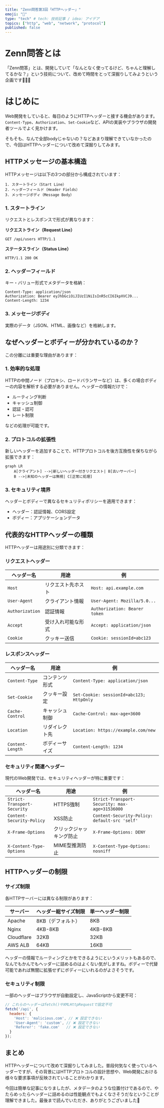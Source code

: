```yaml
---
title: "Zenn問答第3回「HTTPヘッダー」"
emoji: "📨"
type: "tech" # tech: 技術記事 / idea: アイデア
topics: ["http", "web", "network", "protocol"]
published: false
---
```


# Zenn問答とは

「Zenn問答」とは、開発していて「なんとなく使ってるけど、ちゃんと理解してるかな？」という技術について、改めて時間をとって深掘りしてみようという企画です🧘🧘🧘

# はじめに

Web開発をしていると、毎日のようにHTTPヘッダーと接する機会があります。`Content-Type`、`Authorization`、`Set-Cookie`など、APIの実装やブラウザの開発者ツールでよく見かけます。

そもそも、なんで全部bodyじゃないの？などあまり理解できていなかったので、今回はHTTPヘッダーについて改めて深掘りしてみます。

## HTTPメッセージの基本構造

HTTPメッセージは以下の3つの部分から構成されています：

```
1. スタートライン（Start Line）
2. ヘッダーフィールド（Header Fields）
3. メッセージボディ（Message Body）
```

### 1. スタートライン

リクエストとレスポンスで形式が異なります：

**リクエストライン（Request Line）**
```
GET /api/users HTTP/1.1
```

**ステータスライン（Status Line）**
```
HTTP/1.1 200 OK
```

### 2. ヘッダーフィールド

キー・バリュー形式でメタデータを格納：

```
Content-Type: application/json
Authorization: Bearer eyJhbGciOiJIUzI1NiIsInR5cCI6IkpXVCJ9...
Content-Length: 1234
```

### 3. メッセージボディ

実際のデータ（JSON、HTML、画像など）を格納します。

## なぜヘッダーとボディーが分かれているのか？

この分離には重要な理由があります：

### 1. **効率的な処理**

HTTPの中間ノード（プロキシ、ロードバランサーなど）は、多くの場合ボディーの内容を解析する必要がありません。ヘッダーの情報だけで：

- ルーティング判断
- キャッシュ制御
- 認証・認可
- レート制限

などの処理が可能です。

### 2. **プロトコルの拡張性**

新しいヘッダーを追加することで、HTTPプロトコルを後方互換性を保ちながら拡張できます：

```mermaid
graph LR
    A[クライアント] -->|新しいヘッダー付きリクエスト| B[古いサーバー]
    B -->|未知のヘッダーは無視| C[正常に処理]
```

### 3. **セキュリティ境界**

ヘッダーとボディーで異なるセキュリティポリシーを適用できます：

- ヘッダー：認証情報、CORS設定
- ボディー：アプリケーションデータ

## 代表的なHTTPヘッダーの種類

HTTPヘッダーは用途別に分類できます：

### リクエストヘッダー

| ヘッダー名 | 用途 | 例 |
|------------|------|-----|
| `Host` | リクエスト先ホスト | `Host: api.example.com` |
| `User-Agent` | クライアント情報 | `User-Agent: Mozilla/5.0...` |
| `Authorization` | 認証情報 | `Authorization: Bearer token` |
| `Accept` | 受け入れ可能な形式 | `Accept: application/json` |
| `Cookie` | クッキー送信 | `Cookie: sessionId=abc123` |

### レスポンスヘッダー

| ヘッダー名 | 用途 | 例 |
|------------|------|-----|
| `Content-Type` | コンテンツ形式 | `Content-Type: application/json` |
| `Set-Cookie` | クッキー設定 | `Set-Cookie: sessionId=abc123; HttpOnly` |
| `Cache-Control` | キャッシュ制御 | `Cache-Control: max-age=3600` |
| `Location` | リダイレクト先 | `Location: https://example.com/new` |
| `Content-Length` | ボディーサイズ | `Content-Length: 1234` |

### セキュリティ関連ヘッダー

現代のWeb開発では、セキュリティヘッダーが特に重要です：

| ヘッダー名 | 用途 | 例 |
|------------|------|-----|
| `Strict-Transport-Security` | HTTPS強制 | `Strict-Transport-Security: max-age=31536000` |
| `Content-Security-Policy` | XSS防止 | `Content-Security-Policy: default-src 'self'` |
| `X-Frame-Options` | クリックジャッキング防止 | `X-Frame-Options: DENY` |
| `X-Content-Type-Options` | MIME型推測防止 | `X-Content-Type-Options: nosniff` |

## HTTPヘッダーの制限

### サイズ制限

各HTTPサーバーには異なる制限があります：

| サーバー | ヘッダー総サイズ制限 | 単一ヘッダー制限 |
|----------|---------------------|------------------|
| Apache | 8KB（デフォルト） | 8KB |
| Nginx | 4KB-8KB | 4KB-8KB |
| Cloudflare | 32KB | 32KB |
| AWS ALB | 64KB | 16KB |

ヘッダーの情報でルーティングとかをできるようにというメリットもあるので、なんでもかんでもヘッダーに詰めるのはよくない気がしますね。ボディーで代替可能であれば無闇に拡張せずにボディーにいれるのがよさそうです。

### セキュリティ制限

一部のヘッダーはブラウザが自動設定し、JavaScriptから変更不可：

```javascript
// これらのヘッダーはfetch()やXMLHttpRequestで設定不可
fetch('/api', {
  headers: {
    'Host': 'malicious.com', // ❌ 設定できない
    'User-Agent': 'custom', // ❌ 設定できない
    'Referer': 'fake.com'   // ❌ 設定できない
  }
});
```

## まとめ

HTTPヘッダーについて改めて深掘りしてみました。普段何気なく使っているヘッダーですが、その背景にはHTTPプロトコルの設計思想や、Web開発における様々な要求事項が反映されていることがわかります。

今回は簡単な記事になりましたが、メタデータのような位置付けであるので、やたらめったらヘッダーに詰めるのは性能観点でもよくなさそうだなということが理解できました。最後まで読んでいただき、ありがとうございました🙏
